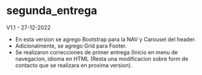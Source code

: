 # segunda_entrega

V1.1 - 27-12-2022
* En esta version se agrego Bootstrap para la NAV y Carousel del header.
* Adicionalmente, se agrego Grid para Footer.
* Se realizaron correcciones de primer entrega (Inicio en menu de navegacion, idioma en HTML (Resta una modificacion sobre form de contacto que se realizara en proxima version).
